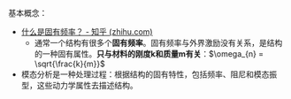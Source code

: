 <!--more-->

基本概念：
- [什么是固有频率？ - 知乎 (zhihu.com)](https://zhuanlan.zhihu.com/p/23320350)
  - 通常一个结构有很多个**固有频率**。固有频率与外界激励没有关系，是结构的一种固有属性。**只与材料的刚度k和质量m有关**：$\omega_{n} =  \sqrt{\frac{k}{m}}$
- 模态分析是一种处理过程：根据结构的固有特性，包括频率、阻尼和模态振型，这些动力学属性去描述结构。